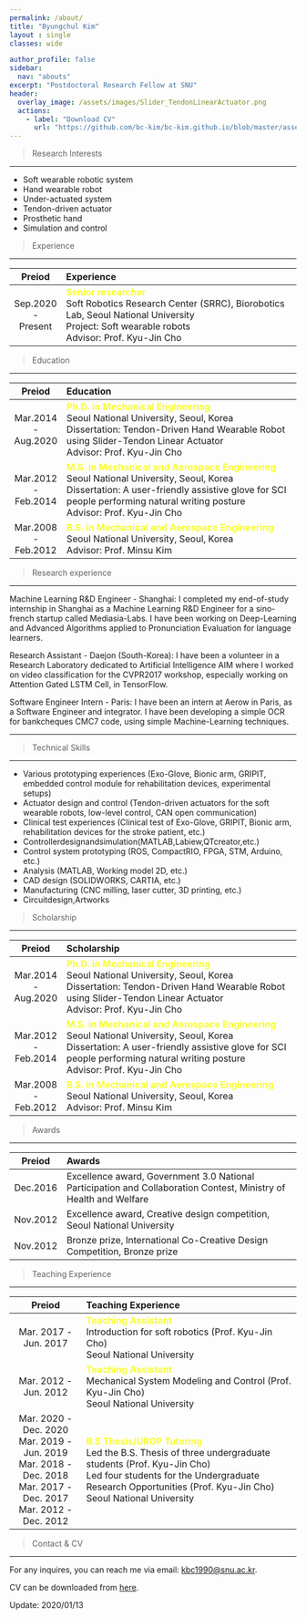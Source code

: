 ```yaml
---
permalink: /about/
title: "Byungchul Kim"
layout : single
classes: wide

author_profile: false
sidebar:
  nav: "abouts"
excerpt: "Postdoctoral Research Fellow at SNU"
header:
  overlay_image: /assets/images/Slider_TendonLinearActuator.png
  actions:
    - label: "Download CV"
      url: "https://github.com/bc-kim/bc-kim.github.io/blob/master/assets/CV/ByungchulKim-CV-2021-01-07.pdf"
---
```


>Research Interests
---

- Soft wearable robotic system
- Hand wearable robot
- Under-actuated system
- Tendon-driven actuator
- Prosthetic hand
- Simulation and control

>Experience
---

|Preiod|Experience|
|:---:|:---|
|Sep.2020  <br>-<br> Present|<b><font color="#F7FE2E">Senior researcher</font></b><br> Soft Robotics Research Center (SRRC), Biorobotics Lab, Seoul National University <br> Project: Soft wearable robots <br> Advisor: Prof. Kyu-Jin Cho|

>Education
---

|Preiod|Education|
|:---:|:---|
|Mar.2014  <br>-<br> Aug.2020|<b><font color="#F7FE2E">Ph.D. in Mechanical Engineering</font></b><br> Seoul National University, Seoul, Korea <br>  Dissertation: Tendon-Driven Hand Wearable Robot using Slider-Tendon Linear Actuator <br> Advisor: Prof. Kyu-Jin Cho|
|Mar.2012 <br>-<br> Feb.2014|<b><font color="#F7FE2E">M.S. in Mechanical and Aerospace Engineering</font></b><br> Seoul National University, Seoul, Korea <br>  Dissertation: A user-friendly assistive glove for SCI people performing natural writing posture <br> Advisor: Prof. Kyu-Jin Cho|
|Mar.2008 <br>-<br> Feb.2012|<b><font color="#F7FE2E">B.S. in Mechanical and Aerospace Engineering</font></b><br> Seoul National University, Seoul, Korea <br> Advisor: Prof. Minsu Kim|

>Research experience
---

Machine Learning R&D Engineer - Shanghai:
I completed my end-of-study internship in Shanghai as a Machine Learning R&D Engineer for a sino-french startup called Mediasia-Labs. I have been working on Deep-Learning and Advanced Algorithms applied to Pronunciation Evaluation for language learners.

Research Assistant - Daejon (South-Korea):
I have been a volunteer in a Research Laboratory dedicated to Artificial Intelligence AIM where I worked on video classification for the CVPR2017 workshop, especially working on Attention Gated LSTM Cell, in TensorFlow.

Software Engineer Intern - Paris:
I have been an intern at Aerow in Paris, as a Software Engineer and integrator. I have been developing a simple OCR for bankcheques CMC7 code, using simple Machine-Learning techniques.

---

>Technical Skills
---

- Various prototyping experiences (Exo-Glove, Bionic arm, GRIPIT, embedded control module for rehabilitation devices, experimental setups)
- Actuator design and control (Tendon-driven actuators for the soft wearable robots, low-level control, CAN open communication)
- Clinical test experiences (Clinical test of Exo-Glove, GRIPIT, Bionic arm, rehabilitation devices for the stroke patient, etc.)
- Controllerdesignandsimulation(MATLAB,Labiew,QTcreator,etc.)
- Control system prototyping (ROS, CompactRIO, FPGA, STM, Arduino, etc.)
- Analysis (MATLAB, Working model 2D, etc.)
- CAD design (SOLIDWORKS, CARTIA, etc.)
- Manufacturing (CNC milling, laser cutter, 3D printing, etc.)
- Circuitdesign,Artworks

>Scholarship
---

|Preiod|Scholarship|
|:---:|:---|
|Mar.2014  <br>-<br> Aug.2020|<b><font color="#F7FE2E">Ph.D. in Mechanical Engineering</font></b><br> Seoul National University, Seoul, Korea <br>  Dissertation: Tendon-Driven Hand Wearable Robot using Slider-Tendon Linear Actuator <br> Advisor: Prof. Kyu-Jin Cho|
|Mar.2012 <br>-<br> Feb.2014|<b><font color="#F7FE2E">M.S. in Mechanical and Aerospace Engineering</font></b><br> Seoul National University, Seoul, Korea <br>  Dissertation: A user-friendly assistive glove for SCI people performing natural writing posture <br> Advisor: Prof. Kyu-Jin Cho|
|Mar.2008 <br>-<br> Feb.2012|<b><font color="#F7FE2E">B.S. in Mechanical and Aerospace Engineering</font></b><br> Seoul National University, Seoul, Korea <br> Advisor: Prof. Minsu Kim|


>Awards
---

|Preiod|Awards|
|:---:|:---|
|Dec.2016|Excellence award, Government 3.0 National Participation and Collaboration Contest, Ministry of Health and Welfare|
|Nov.2012|Excellence award, Creative design competition, Seoul National University|
|Nov.2012|Bronze prize, International Co-Creative Design Competition, Bronze prize|

>Teaching Experience
---

|Preiod|Teaching Experience|
|:---:|:---|
|Mar. 2017 - Jun. 2017|<b><font color="#F7FE2E">Teaching Assistant</font></b><br> Introduction for soft robotics (Prof. Kyu-Jin Cho) <br>Seoul National University|
|Mar. 2012 - Jun. 2012|<b><font color="#F7FE2E">Teaching Assistant</font></b><br>Mechanical System Modeling and Control (Prof. Kyu-Jin Cho)<br>Seoul National University|
|Mar. 2020 - Dec. 2020 <br> Mar. 2019 - Jun. 2019 <br> Mar. 2018 - Dec. 2018 <br> Mar. 2017 - Dec. 2017 <br> Mar. 2012 - Dec. 2012|<b><font color="#F7FE2E">B.S Thesis/UROP Tutoring</font></b><br>Led the B.S. Thesis of three undergraduate students (Prof. Kyu-Jin Cho)<br>Led four students for the Undergraduate Research Opportunities (Prof. Kyu-Jin Cho)<br> Seoul National University|

>Contact & CV
---

For any inquires, you can reach me via email: [kbc1990@snu.ac.kr][email].

CV can be downloaded from [here][cv_link]. 

Update: 2020/01/13

[cv_link]: https://github.com/bc-kim/bc-kim.github.io/blob/master/assets/CV/ByungchulKim-CV-2021-01-07.pdf
[email]: mailto:kbc1990@snu.ac.kr